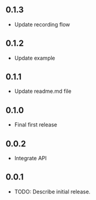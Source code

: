 ## 0.1.3
* Update recording flow

## 0.1.2
* Update example

## 0.1.1
* Update readme.md file

## 0.1.0
* Final first release

## 0.0.2
* Integrate API


## 0.0.1

* TODO: Describe initial release.
